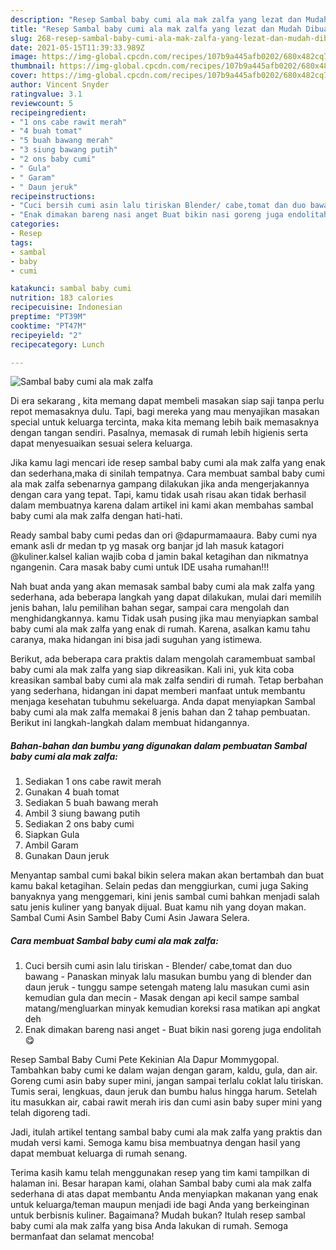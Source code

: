 ```yaml
---
description: "Resep Sambal baby cumi ala mak zalfa yang lezat dan Mudah Dibuat"
title: "Resep Sambal baby cumi ala mak zalfa yang lezat dan Mudah Dibuat"
slug: 268-resep-sambal-baby-cumi-ala-mak-zalfa-yang-lezat-dan-mudah-dibuat
date: 2021-05-15T11:39:33.989Z
image: https://img-global.cpcdn.com/recipes/107b9a445afb0202/680x482cq70/sambal-baby-cumi-ala-mak-zalfa-foto-resep-utama.jpg
thumbnail: https://img-global.cpcdn.com/recipes/107b9a445afb0202/680x482cq70/sambal-baby-cumi-ala-mak-zalfa-foto-resep-utama.jpg
cover: https://img-global.cpcdn.com/recipes/107b9a445afb0202/680x482cq70/sambal-baby-cumi-ala-mak-zalfa-foto-resep-utama.jpg
author: Vincent Snyder
ratingvalue: 3.1
reviewcount: 5
recipeingredient:
- "1 ons cabe rawit merah"
- "4 buah tomat"
- "5 buah bawang merah"
- "3 siung bawang putih"
- "2 ons baby cumi"
- " Gula"
- " Garam"
- " Daun jeruk"
recipeinstructions:
- "Cuci bersih cumi asin lalu tiriskan Blender/ cabe,tomat dan duo bawang  Panaskan minyak lalu masukan bumbu yang di blender dan daun jeruk  tunggu sampe setengah mateng lalu masukan cumi asin kemudian gula dan mecin Masak dengan api kecil sampe sambal matang/mengluarkan minyak kemudian koreksi rasa matikan api angkat deh"
- "Enak dimakan bareng nasi anget Buat bikin nasi goreng juga endolitah😋"
categories:
- Resep
tags:
- sambal
- baby
- cumi

katakunci: sambal baby cumi 
nutrition: 183 calories
recipecuisine: Indonesian
preptime: "PT39M"
cooktime: "PT47M"
recipeyield: "2"
recipecategory: Lunch

---
```



![Sambal baby cumi ala mak zalfa](https://img-global.cpcdn.com/recipes/107b9a445afb0202/680x482cq70/sambal-baby-cumi-ala-mak-zalfa-foto-resep-utama.jpg)

Di era  sekarang , kita memang dapat membeli masakan siap saji tanpa perlu repot memasaknya dulu. Tapi, bagi mereka yang mau menyajikan masakan special untuk keluarga tercinta, maka kita memang lebih baik memasaknya dengan tangan sendiri. Pasalnya, memasak di rumah lebih higienis serta dapat menyesuaikan sesuai selera keluarga.

Jika kamu lagi mencari ide resep sambal baby cumi ala mak zalfa yang enak dan sederhana,maka di sinilah tempatnya. Cara membuat sambal baby cumi ala mak zalfa  sebenarnya gampang dilakukan jika anda mengerjakannya dengan cara yang tepat. Tapi, kamu tidak usah risau akan tidak berhasil dalam membuatnya 
karena dalam artikel ini kami akan membahas sambal baby cumi ala mak zalfa dengan hati-hati.  

Ready sambal baby cumi pedas dan ori @dapurmamaaura. Baby cumi nya emank asli dr medan tp yg masak org banjar jd lah masuk katagori @kuliner.kalsel kalian wajib coba d jamin bakal ketagihan dan nikmatnya ngangenin. Cara masak baby cumi untuk IDE usaha rumahan!!!

Nah buat anda yang akan memasak sambal baby cumi ala mak zalfa yang sederhana, ada beberapa langkah yang dapat dilakukan, mulai dari memilih jenis bahan, lalu pemilihan bahan segar, sampai cara mengolah dan menghidangkannya. kamu Tidak usah pusing jika mau menyiapkan sambal baby cumi ala mak zalfa yang enak di rumah. Karena, asalkan kamu  tahu caranya, maka hidangan ini bisa jadi suguhan yang istimewa.

Berikut, ada beberapa cara praktis  dalam mengolah caramembuat sambal baby cumi ala mak zalfa yang siap dikreasikan. Kali ini, yuk kita coba kreasikan sambal baby cumi ala mak zalfa sendiri di rumah. Tetap berbahan yang sederhana, hidangan ini dapat memberi manfaat untuk membantu menjaga kesehatan tubuhmu sekeluarga. Anda dapat menyiapkan Sambal baby cumi ala mak zalfa memakai 8 jenis bahan dan 2 tahap pembuatan. Berikut ini langkah-langkah dalam membuat hidangannya.

<!--inarticleads1-->

##### Bahan-bahan dan bumbu yang digunakan dalam pembuatan Sambal baby cumi ala mak zalfa:

1. Sediakan 1 ons cabe rawit merah
1. Gunakan 4 buah tomat
1. Sediakan 5 buah bawang merah
1. Ambil 3 siung bawang putih
1. Sediakan 2 ons baby cumi
1. Siapkan  Gula
1. Ambil  Garam
1. Gunakan  Daun jeruk


Menyantap sambal cumi bakal bikin selera makan akan bertambah dan buat kamu bakal ketagihan. Selain pedas dan menggiurkan, cumi juga Saking banyaknya yang menggemari, kini jenis sambal cumi bahkan menjadi salah satu jenis kuliner yang banyak dijual. Buat kamu nih yang doyan makan. Sambal Cumi Asin Sambel Baby Cumi Asin Jawara Selera. 

<!--inarticleads2-->

##### Cara membuat Sambal baby cumi ala mak zalfa:

1. Cuci bersih cumi asin lalu tiriskan - Blender/ cabe,tomat dan duo bawang  - Panaskan minyak lalu masukan bumbu yang di blender dan daun jeruk  - tunggu sampe setengah mateng lalu masukan cumi asin kemudian gula dan mecin - Masak dengan api kecil sampe sambal matang/mengluarkan minyak kemudian koreksi rasa matikan api angkat deh
1. Enak dimakan bareng nasi anget - Buat bikin nasi goreng juga endolitah😋


Resep Sambal Baby Cumi Pete Kekinian Ala Dapur Mommygopal. Tambahkan baby cumi ke dalam wajan dengan garam, kaldu, gula, dan air. Goreng cumi asin baby super mini, jangan sampai terlalu coklat lalu tiriskan. Tumis serai, lengkuas, daun jeruk dan bumbu halus hingga harum. Setelah itu masukkan air, cabai rawit merah iris dan cumi asin baby super mini yang telah digoreng tadi. 

Jadi, itulah artikel tentang  sambal baby cumi ala mak zalfa  yang praktis dan mudah versi kami. Semoga kamu bisa membuatnya dengan hasil yang dapat membuat keluarga di rumah senang. 

Terima kasih kamu telah menggunakan resep yang tim kami tampilkan di halaman ini. Besar harapan kami, olahan  Sambal baby cumi ala mak zalfa sederhana di atas dapat membantu Anda menyiapkan makanan yang enak untuk keluarga/teman maupun menjadi ide bagi Anda yang berkeinginan untuk berbisnis kuliner. Bagaimana? Mudah bukan? Itulah resep sambal baby cumi ala mak zalfa yang bisa Anda lakukan di rumah. Semoga bermanfaat dan selamat mencoba!

